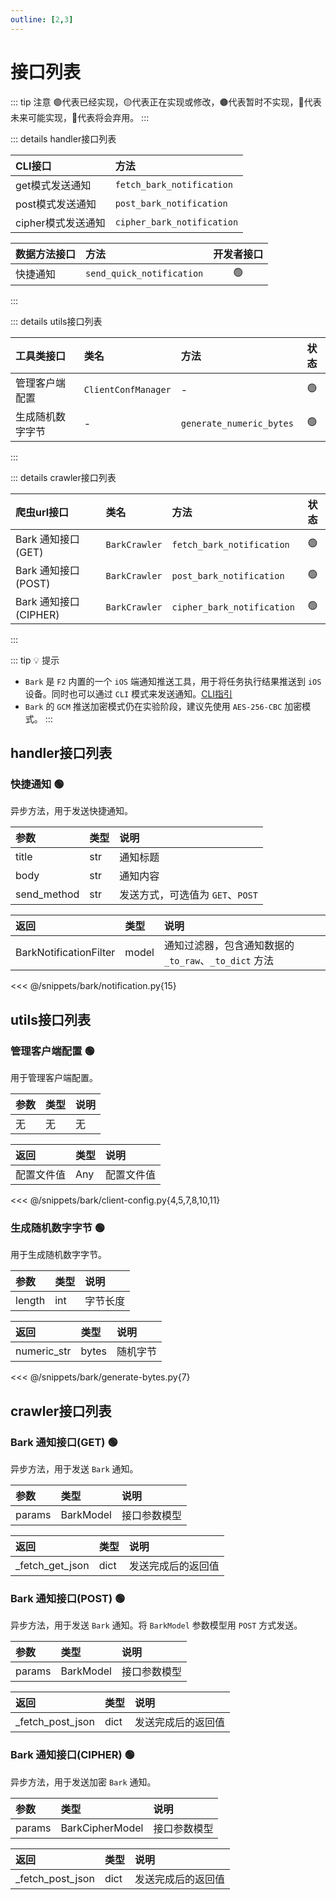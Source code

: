 ```yaml
---
outline: [2,3]
---
```


# 接口列表

::: tip 注意
🟢代表已经实现，🟡代表正在实现或修改，🟤代表暂时不实现，🔵代表未来可能实现，🔴代表将会弃用。
:::

::: details handler接口列表

|     CLI接口          |         方法          |
| :------------------ | :-------------------  |
| get模式发送通知       | `fetch_bark_notification` |
| post模式发送通知      | `post_bark_notification`  |
| cipher模式发送通知    | `cipher_bark_notification`|

|     数据方法接口      |         方法           | 开发者接口  |
| :------------------ | :-------------------   | :--------: |
|  快捷通知            | `send_quick_notification` |   🟢  |
:::

::: details utils接口列表

| 工具类接口        | 类名                | 方法               | 状态 |
| :-------------- | :------------------ | :---------------- | :--: |
| 管理客户端配置     | `ClientConfManager` |        -         |  🟢  |
| 生成随机数字字节       | -       | `generate_numeric_bytes` |  🟢  |
:::

::: details crawler接口列表

| 爬虫url接口    | 类名       | 方法          | 状态 |
| :----------- | :--------- | :----------  | :--: |
| Bark 通知接口(GET) | `BarkCrawler` | `fetch_bark_notification` | 🟢 |
| Bark 通知接口(POST) | `BarkCrawler` | `post_bark_notification` | 🟢 |
| Bark 通知接口(CIPHER) | `BarkCrawler` | `cipher_bark_notification` | 🟢 |
:::

::: tip :bulb: 提示
- `Bark` 是 `F2` 内置的一个 `iOS` 端通知推送工具，用于将任务执行结果推送到 `iOS` 设备。同时也可以通过 `CLI` 模式来发送通知。[CLI指引](/guide/apps/bark/cli)
- `Bark` 的 `GCM` 推送加密模式仍在实验阶段，建议先使用 `AES-256-CBC` 加密模式。
:::

## handler接口列表

### 快捷通知 🟢

异步方法，用于发送快捷通知。

| 参数 | 类型 | 说明 |
| :--- | :--- | :--- |
| title | str | 通知标题 |
| body | str | 通知内容 |
| send_method | str | 发送方式，可选值为 `GET`、`POST` |

| 返回 | 类型 | 说明 |
| :--- | :--- | :--- |
| BarkNotificationFilter | model | 通知过滤器，包含通知数据的 `_to_raw`、`_to_dict` 方法 |

<<< @/snippets/bark/notification.py{15}

## utils接口列表

### 管理客户端配置 🟢

用于管理客户端配置。

| 参数 | 类型 | 说明 |
| :--- | :--- | :--- |
| 无 | 无 | 无 |

| 返回 | 类型 | 说明 |
| :--- | :--- | :--- |
| 配置文件值 | Any | 配置文件值 |

<<< @/snippets/bark/client-config.py{4,5,7,8,10,11}

### 生成随机数字字节 🟢

用于生成随机数字字节。

| 参数 | 类型 | 说明 |
| :--- | :--- | :--- |
| length | int | 字节长度 |

| 返回 | 类型 | 说明 |
| :--- | :--- | :--- |
| numeric_str | bytes | 随机字节 |

<<< @/snippets/bark/generate-bytes.py{7}

## crawler接口列表

### Bark 通知接口(GET) 🟢

异步方法，用于发送 `Bark` 通知。

| 参数 | 类型 | 说明 |
| :--- | :--- | :--- |
| params | BarkModel | 接口参数模型 |

| 返回 | 类型 | 说明 |
| :--- | :--- | :--- |
| _fetch_get_json | dict | 发送完成后的返回值 |

### Bark 通知接口(POST) 🟢

异步方法，用于发送 `Bark` 通知。将 `BarkModel` 参数模型用 `POST` 方式发送。

| 参数 | 类型 | 说明 |
| :--- | :--- | :--- |
| params | BarkModel | 接口参数模型 |

| 返回 | 类型 | 说明 |
| :--- | :--- | :--- |
| _fetch_post_json | dict | 发送完成后的返回值 |

### Bark 通知接口(CIPHER) 🟢

异步方法，用于发送加密 `Bark` 通知。

| 参数 | 类型 | 说明 |
| :--- | :--- | :--- |
| params | BarkCipherModel | 接口参数模型 |

| 返回 | 类型 | 说明 |
| :--- | :--- | :--- |
| _fetch_post_json | dict | 发送完成后的返回值 |